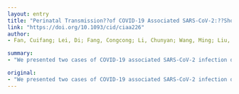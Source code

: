 ```yaml
---
layout: entry
title: "Perinatal Transmission??of COVID-19 Associated SARS-CoV-2:??Should We Worry?"
link: "https://doi.org/10.1093/cid/ciaa226"
author:
- Fan, Cuifang; Lei, Di; Fang, Congcong; Li, Chunyan; Wang, Ming; Liu, Yuling; Bao, Yan; Sun, Yanmei; Huang, Jinfa; Guo, Yuping; Yu, Ying; Wang, Suqing

summary:
- "We presented two cases of COVID-19 associated SARS-CoV-2 infection during third trimester of pregnancy. Both mothers and newborns had excellent outcomes. The report provided evidence of low risk of intrauterine infection by vertical transmission of SARS CoV-2. We failed to identify the infection in all the products of conception and the newborns. Report provided evidence. of low-risk of intrautrine infection by transversal transmission."

original:
- "We presented two cases of COVID-19 associated SARS-CoV-2 infection during third trimester of pregnancy. Both mothers and newborns had excellent outcomes. We failed to identify SARS-CoV-2 in all the products of conception and the newborns. This report provided evidence of low risk of intrauterine infection by vertical transmission of SARS-CoV-2."
---
```


